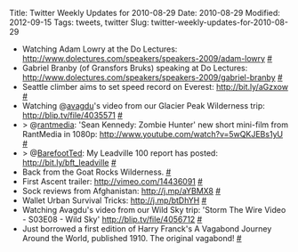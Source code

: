 Title: Twitter Weekly Updates for 2010-08-29
Date: 2010-08-29
Modified: 2012-09-15
Tags: tweets, twitter
Slug: twitter-weekly-updates-for-2010-08-29

<ul class="aktt_tweet_digest">
	<li>Watching Adam Lowry at the Do Lectures: <a href="http://www.dolectures.com/speakers/speakers-2009/adam-lowry" rel="nofollow">http://www.dolectures.com/speakers/speakers-2009/adam-lowry</a> <a href="http://twitter.com/pigmonkey/statuses/21792815394" class="aktt_tweet_time">#</a></li>
	<li>Gabriel Branby (of Gransfors Bruks) speaking at Do Lectures: <a href="http://www.dolectures.com/speakers/speakers-2009/gabriel-branby" rel="nofollow">http://www.dolectures.com/speakers/speakers-2009/gabriel-branby</a> <a href="http://twitter.com/pigmonkey/statuses/21796091748" class="aktt_tweet_time">#</a></li>
	<li>Seattle climber aims to set speed record on Everest: <a href="http://bit.ly/aGzxow" rel="nofollow">http://bit.ly/aGzxow</a> <a href="http://twitter.com/pigmonkey/statuses/21845637751" class="aktt_tweet_time">#</a></li>
	<li>Watching @<a href="http://twitter.com/avagdu" class="aktt_username">avagdu</a>&#039;s video from our Glacier Peak Wilderness trip: <a href="http://blip.tv/file/4035571" rel="nofollow">http://blip.tv/file/4035571</a> <a href="http://twitter.com/pigmonkey/statuses/21930569224" class="aktt_tweet_time">#</a></li>
	<li>&gt; @<a href="http://twitter.com/rantmedia" class="aktt_username">rantmedia</a>: &#039;Sean Kennedy: Zombie Hunter&#039; new short mini-film from RantMedia in 1080p: <a href="http://www.youtube.com/watch?v=5wQKJEBs1yU" rel="nofollow">http://www.youtube.com/watch?v=5wQKJEBs1yU</a> <a href="http://twitter.com/pigmonkey/statuses/22322702665" class="aktt_tweet_time">#</a></li>
	<li>&gt; @<a href="http://twitter.com/BarefootTed" class="aktt_username">BarefootTed</a>: My Leadville 100 report has posted: <a href="http://bit.ly/bft_leadville" rel="nofollow">http://bit.ly/bft_leadville</a> <a href="http://twitter.com/pigmonkey/statuses/22323136188" class="aktt_tweet_time">#</a></li>
	<li>Back from the Goat Rocks Wilderness. <a href="http://twitter.com/pigmonkey/statuses/22325083206" class="aktt_tweet_time">#</a></li>
	<li>First Ascent trailer: <a href="http://vimeo.com/14436091" rel="nofollow">http://vimeo.com/14436091</a> <a href="http://twitter.com/pigmonkey/statuses/22327123999" class="aktt_tweet_time">#</a></li>
	<li>Sock reviews from Afghanistan: <a href="http://j.mp/aYBMX8" rel="nofollow">http://j.mp/aYBMX8</a> <a href="http://twitter.com/pigmonkey/statuses/22362794776" class="aktt_tweet_time">#</a></li>
	<li>Wallet Urban Survival Tricks: <a href="http://j.mp/btDhYH" rel="nofollow">http://j.mp/btDhYH</a> <a href="http://twitter.com/pigmonkey/statuses/22364868008" class="aktt_tweet_time">#</a></li>
	<li>Watching Avagdu&#039;s video from our Wild Sky trip: &#039;Storm The Wire Video - S03E08 - Wild Sky&#039; <a href="http://blip.tv/file/4056712" rel="nofollow">http://blip.tv/file/4056712</a> <a href="http://twitter.com/pigmonkey/statuses/22376462625" class="aktt_tweet_time">#</a></li>
	<li>Just borrowed a first edition of Harry Franck&#039;s A Vagabond Journey Around the World, published 1910. The original vagabond! <a href="http://twitter.com/pigmonkey/statuses/22389548081" class="aktt_tweet_time">#</a></li>
</ul>

